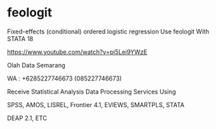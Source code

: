 # feologit
Fixed-effects (conditional) ordered logistic regression Use feologit With STATA 18

https://www.youtube.com/watch?v=pi5Lei9YWzE

Olah Data Semarang

WA : +6285227746673 (085227746673)

Receive Statistical Analysis Data Processing Services Using

SPSS, AMOS, LISREL, Frontier 4.1, EVIEWS, SMARTPLS, STATA

DEAP 2.1, ETC
